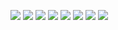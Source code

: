 ![](./Documentation/Images/Iot%20Monitoring%20Platform%20-%201.jpg)
![](./Documentation/Images/Iot%20Monitoring%20Platform%20-%202.jpg)
![](./Documentation/Images/Iot%20Monitoring%20Platform%20-%203.jpg)
![](./Documentation/Images/Iot%20Monitoring%20Platform%20-%204.jpg)
![](./Documentation/Images/Iot%20Monitoring%20Platform%20-%205.jpg)
![](./Documentation/Images/Iot%20Monitoring%20Platform%20-%206.jpg)
![](./Documentation/Images/Iot%20Monitoring%20Platform%20-%207.jpg)
![](./Documentation/Images/Iot%20Monitoring%20Platform%20-%208.jpg)
